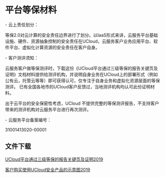 

# 平台等保材料

\- 云上责任划分：

等保2.0对云计算的安全责任边界进行了划分。以IaaS形式来讲，云服务平台基础设施、硬件、资源抽象控制的安全责任在UCloud，云服务客户业务应用平台、软件平台、虚拟化计算资源的安全责任在客户自身。

\- 客户测评须知：

云服务客户做等保测评时，下载这份《UCloud平台通过三级等保的报告关键页及证明》文档材料提供给测评机构，并说明自身业务在UCloud上的部署形式（例如公有云，托管云等等）即可获得认可，仅专注于自身业务和虚拟化资源层面的等保测评。
已有全国各地市的UCloud客户反馈过，当地测评机构均认可此份证明材料。

出于云平台的安全保密性考虑，UCloud 不提供完整的等保测评报告，不支持客户带来的测评机构对云服务平台进行再次测评。

\- 云服务平台备案编号：

31001413020-00001

## 文件下载

[UCloud平台通过三级等保的报告关键页及证明2019](http://udbcp-public.cn-gd.ufileos.com/UCloud平台通过三级等保的报告关键页及证明2019v4.pdf)

[客户购买使用UCloud安全产品的示意图2019](http://udbcp-public.cn-gd.ufileos.com/客户购买使用UCloud安全产品的示意图2019v1.pdf)
